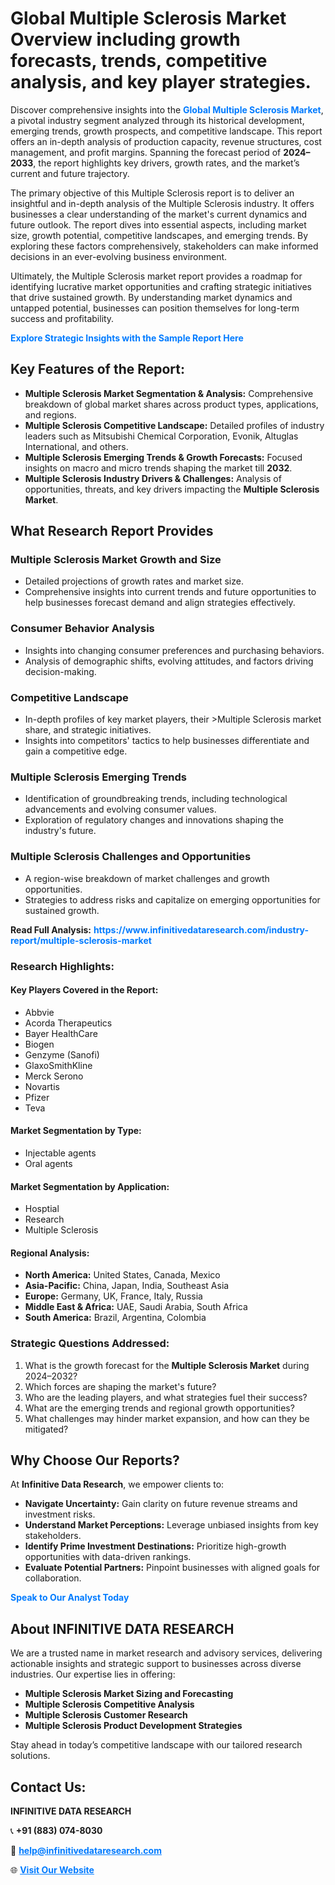 <h1>Global Multiple Sclerosis Market Overview including growth forecasts, trends, competitive analysis, and key player strategies.</h1>
<p>
Discover comprehensive insights into the 
<a href="https://www.infinitivedataresearch.com/industry-report/multiple-sclerosis-market" rel="dofollow" style="color: #007BFF; text-decoration: none;"><strong>Global Multiple Sclerosis Market</strong></a>, a pivotal industry segment analyzed through its historical development, emerging trends, growth prospects, and competitive landscape. This report offers an in-depth analysis of production capacity, revenue structures, cost management, and profit margins. Spanning the forecast period of <strong>2024–2033</strong>, the report highlights key drivers, growth rates, and the market’s current and future trajectory.
</p>
<p>
The primary objective of this Multiple Sclerosis report is to deliver an insightful and in-depth analysis of the Multiple Sclerosis industry. It offers businesses a clear understanding of the market's current dynamics and future outlook. The report dives into essential aspects, including market size, growth potential, competitive landscapes, and emerging trends. By exploring these factors comprehensively, stakeholders can make informed decisions in an ever-evolving business environment.
</p>
<p>
Ultimately, the Multiple Sclerosis market report provides a roadmap for identifying lucrative market opportunities and crafting strategic initiatives that drive sustained growth. By understanding market dynamics and untapped potential, businesses can position themselves for long-term success and profitability.
</p>
<p>
<a href="https://www.infinitivedataresearch.com/request-sample/reportId=104446" style="color: #007BFF; text-decoration: none;"><strong>Explore Strategic Insights with the Sample Report Here</strong></a>
</p>

<h2>Key Features of the Report:</h2>
<ul>
<li><strong>Multiple Sclerosis Market Segmentation & Analysis:</strong> Comprehensive breakdown of global market shares across product types, applications, and regions.</li>
<li><strong>Multiple Sclerosis Competitive Landscape:</strong> Detailed profiles of industry leaders such as Mitsubishi Chemical Corporation, Evonik, Altuglas International, and others.</li>
<li><strong>Multiple Sclerosis Emerging Trends & Growth Forecasts:</strong> Focused insights on macro and micro trends shaping the market till <strong>2032</strong>.</li>
<li><strong>Multiple Sclerosis Industry Drivers & Challenges:</strong> Analysis of opportunities, threats, and key drivers impacting the <strong>Multiple Sclerosis Market</strong>.</li>
</ul>

<h2>What Research Report Provides</h2>
<h3>Multiple Sclerosis Market Growth and Size</h3>
<ul>
<li>Detailed projections of growth rates and market size.</li>
<li>Comprehensive insights into current trends and future opportunities to help businesses forecast demand and align strategies effectively.</li>
</ul>

<h3>Consumer Behavior Analysis</h3>
<ul>
<li>Insights into changing consumer preferences and purchasing behaviors.</li>
<li>Analysis of demographic shifts, evolving attitudes, and factors driving decision-making.</li>
</ul>

<h3>Competitive Landscape</h3>
<ul>
<li>In-depth profiles of key market players, their >Multiple Sclerosis market share, and strategic initiatives.</li>
<li>Insights into competitors' tactics to help businesses differentiate and gain a competitive edge.</li>
</ul>

<h3>Multiple Sclerosis Emerging Trends</h3>
<ul>
<li>Identification of groundbreaking trends, including technological advancements and evolving consumer values.</li>
<li>Exploration of regulatory changes and innovations shaping the industry's future.</li>
</ul>

<h3>Multiple Sclerosis Challenges and Opportunities</h3>
<ul>
<li>A region-wise breakdown of market challenges and growth opportunities.</li>
<li>Strategies to address risks and capitalize on emerging opportunities for sustained growth.</li>
</ul>
<p><strong>Read Full Analysis:</strong> <a href="https://www.infinitivedataresearch.com/industry-report/multiple-sclerosis-market" rel="dofollow" style="color: #007BFF; text-decoration: none;"><strong>https://www.infinitivedataresearch.com/industry-report/multiple-sclerosis-market</strong></a></p>
<h3>Research Highlights:</h3>
<h4>Key Players Covered in the Report:</h4>
<ul><li>Abbvie</li><li>Acorda Therapeutics</li><li>Bayer HealthCare</li><li>Biogen</li><li>Genzyme (Sanofi)</li><li>GlaxoSmithKline</li><li>Merck Serono</li><li>Novartis</li><li>Pfizer</li><li>Teva</li></ul>
<h4>Market Segmentation by Type:</h4>
<ul><li>Injectable agents</li><li>Oral agents</li></ul>
<h4>Market Segmentation by Application:</h4>
<ul><li>Hosptial</li><li>Research</li><li>Multiple Sclerosis</li></ul>

<h4>Regional Analysis:</h4>
<ul>
<li><strong>North America:</strong> United States, Canada, Mexico</li>
<li><strong>Asia-Pacific:</strong> China, Japan, India, Southeast Asia</li>
<li><strong>Europe:</strong> Germany, UK, France, Italy, Russia</li>
<li><strong>Middle East & Africa:</strong> UAE, Saudi Arabia, South Africa</li>
<li><strong>South America:</strong> Brazil, Argentina, Colombia</li>
</ul>

<h3>Strategic Questions Addressed:</h3>
<ol>
<li>What is the growth forecast for the <strong>Multiple Sclerosis Market</strong> during 2024–2032?</li>
<li>Which forces are shaping the market's future?</li>
<li>Who are the leading players, and what strategies fuel their success?</li>
<li>What are the emerging trends and regional growth opportunities?</li>
<li>What challenges may hinder market expansion, and how can they be mitigated?</li>
</ol>

<h2>Why Choose Our Reports?</h2>
<p>At <strong>Infinitive Data Research</strong>, we empower clients to:</p>
<ul>
<li><strong>Navigate Uncertainty:</strong> Gain clarity on future revenue streams and investment risks.</li>
<li><strong>Understand Market Perceptions:</strong> Leverage unbiased insights from key stakeholders.</li>
<li><strong>Identify Prime Investment Destinations:</strong> Prioritize high-growth opportunities with data-driven rankings.</li>
<li><strong>Evaluate Potential Partners:</strong> Pinpoint businesses with aligned goals for collaboration.</li>
</ul>
<p><a href="https://www.infinitivedataresearch.com/industry-report/multiple-sclerosis-market" rel="dofollow" style="color: #007BFF; text-decoration: none;"><strong>Speak to Our Analyst Today</strong></a></p>

<h2>About INFINITIVE DATA RESEARCH</h2>
<p>We are a trusted name in market research and advisory services, delivering actionable insights and strategic support to businesses across diverse industries. Our expertise lies in offering:</p>
<ul>
<li><strong>Multiple Sclerosis Market Sizing and Forecasting</strong></li>
<li><strong>Multiple Sclerosis Competitive Analysis</strong></li>
<li><strong>Multiple Sclerosis Customer Research</strong></li>
<li><strong>Multiple Sclerosis Product Development Strategies</strong></li>
</ul>
<p>Stay ahead in today’s competitive landscape with our tailored research solutions.</p>

<h2>Contact Us:</h2>
<p><strong>INFINITIVE DATA RESEARCH</strong></p>
<p>📞 <strong>+91 (883) 074-8030</strong></p>
<p>📧 <strong><a href="mailto:help@infinitivedataresearch.com" style="color: #007BFF;">help@infinitivedataresearch.com</a></strong></p>
<p>🌐 <strong><a href="https://www.infinitivedataresearch.com" rel="dofollow" style="color: #007BFF;">Visit Our Website</a></strong></p>